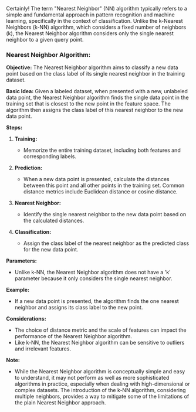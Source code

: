 Certainly! The term "Nearest Neighbor" (NN) algorithm typically refers to a simple and fundamental approach in pattern recognition and machine learning, specifically in the context of classification. Unlike the k-Nearest Neighbors (k-NN) algorithm, which considers a fixed number of neighbors (k), the Nearest Neighbor algorithm considers only the single nearest neighbor to a given query point.

### Nearest Neighbor Algorithm:

**Objective:**
The Nearest Neighbor algorithm aims to classify a new data point based on the class label of its single nearest neighbor in the training dataset.

**Basic Idea:**
Given a labeled dataset, when presented with a new, unlabeled data point, the Nearest Neighbor algorithm finds the single data point in the training set that is closest to the new point in the feature space. The algorithm then assigns the class label of this nearest neighbor to the new data point.

**Steps:**

1. **Training:**
   - Memorize the entire training dataset, including both features and corresponding labels.

2. **Prediction:**
   - When a new data point is presented, calculate the distances between this point and all other points in the training set. Common distance metrics include Euclidean distance or cosine distance.

3. **Nearest Neighbor:**
   - Identify the single nearest neighbor to the new data point based on the calculated distances.

4. **Classification:**
   - Assign the class label of the nearest neighbor as the predicted class for the new data point.

**Parameters:**
   - Unlike k-NN, the Nearest Neighbor algorithm does not have a 'k' parameter because it only considers the single nearest neighbor.

**Example:**
   - If a new data point is presented, the algorithm finds the one nearest neighbor and assigns its class label to the new point.

**Considerations:**
   - The choice of distance metric and the scale of features can impact the performance of the Nearest Neighbor algorithm.
   - Like k-NN, the Nearest Neighbor algorithm can be sensitive to outliers and irrelevant features.

**Note:**
   - While the Nearest Neighbor algorithm is conceptually simple and easy to understand, it may not perform as well as more sophisticated algorithms in practice, especially when dealing with high-dimensional or complex datasets. The introduction of the k-NN algorithm, considering multiple neighbors, provides a way to mitigate some of the limitations of the plain Nearest Neighbor approach.